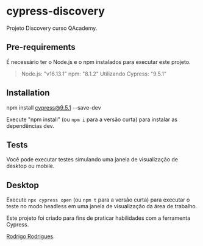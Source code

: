 # cypress-discovery

Projeto Discovery curso QAcademy. 

## Pre-requirements

É necessário ter o Node.js e o npm instalados para executar este projeto.

> Node.js: "v16.13.1" npm: "8.1.2" Utilizando Cypress: "9.5.1"

## Installation

npm install cypress@9.5.1 --save-dev

Execute "npm install" (ou `npm i` para a versão curta) para instalar as dependências dev.

## Tests

Você pode executar testes simulando uma janela de visualização de desktop ou mobile.

## Desktop 

Execute `npx cypress open` (ou `npm t` para a versão curta) para executar o teste no modo headless em uma janela de visualização da área de trabalho.

Este projeto foi criado para fins de praticar habilidades com a ferramenta Cypress.

[Rodrigo Rodrigues](https://www.linkedin.com/in/rodrigo-rodrigues-b88150131/).
